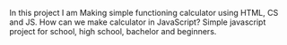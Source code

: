 In this project I am Making simple functioning calculator using HTML, CS and JS. How can we make calculator in JavaScript? Simple javascript project for school, high school, bachelor and beginners.
